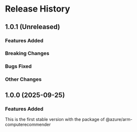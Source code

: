 # Release History
    
## 1.0.1 (Unreleased)

### Features Added

### Breaking Changes

### Bugs Fixed

### Other Changes

## 1.0.0 (2025-09-25)

### Features Added

This is the first stable version with the package of @azure/arm-computerecommender
